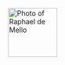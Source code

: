 <img src="https://media-exp1.licdn.com/dms/image/C5603AQH3SvyaailGUw/profile-displayphoto-shrink_400_400/0?e=1608768000&v=beta&t=w-5ZsPKf0JHdiJfsqDSeFzQTZbsfNos0KodtbKCwtdc" alt="Photo of Raphael de Mello" width="100"/>
